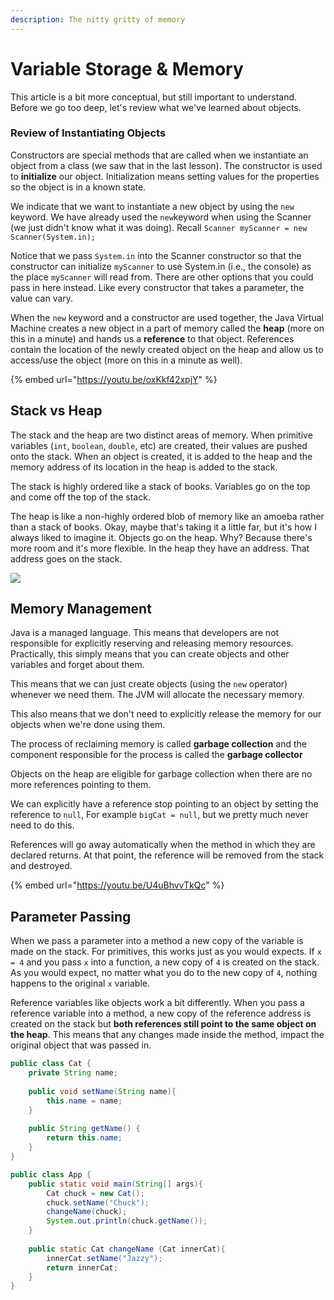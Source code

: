 ```yaml
---
description: The nitty gritty of memory
---
```


# Variable Storage & Memory

This article is a bit more conceptual, but still important to understand. Before we go too deep, let's review what we've learned about objects. 

### Review of Instantiating Objects

Constructors are special methods that are called when we instantiate an object from a class \(we saw that in the last lesson\). The constructor is used to **initialize** our object. Initialization means setting values for the properties so the object is in a known state.

We indicate that we want to instantiate a new object by using the `new` keyword. We have already used the `new`keyword when using the Scanner \(we just didn't know what it was doing\). Recall `Scanner myScanner = new Scanner(System.in);`

Notice that we pass `System.in` into the Scanner constructor so that the constructor can initialize `myScanner` to use System.in \(i.e., the console\) as the place `myScanner` will read from. There are other options that you could pass in here instead. Like every constructor that takes a parameter, the value can vary. 

When the `new` keyword and a constructor are used together, the Java Virtual Machine creates a new object in a part of memory called the **heap** \(more on this in a minute\) and hands us a **reference** to that object. References contain the location of the newly created object on the heap and allow us to access/use the object \(more on this in a minute as well\).

{% embed url="https://youtu.be/oxKkf42xpjY" %}

## Stack vs Heap

The stack and the heap are two distinct areas of memory. When primitive variables \(`int`, `boolean`, `double`, etc\)  are created, their values are pushed onto the stack. When an object is created, it is added to the heap and the memory address of its location in the heap is added to the stack.

The stack is highly ordered like a stack of books. Variables go on the top and come off the top of the stack. 

The heap is like a non-highly ordered blob of memory like an amoeba rather than a stack of books. Okay, maybe that's taking it a little far, but it's how I always liked to imagine it. Objects go on the heap. Why? Because there's more room and it's more flexible. In the heap they have an address. That address goes on the stack. 

![](../../../.gitbook/assets/image%20%2826%29.png)

## Memory Management

Java is a managed language. This means that developers are not responsible for explicitly reserving and releasing memory resources. Practically, this simply means that you can create objects and other variables and forget about them. 

This means that we can just create objects \(using the `new` operator\) whenever we need them. The JVM will allocate the necessary memory.

This also means that we don't need to explicitly release the memory for our objects when we're done using them.

The process of reclaiming memory is called **garbage collection** and the component responsible for the process is called the **garbage collector**

Objects on the heap are eligible for garbage collection when there are no more references pointing to them.

We can explicitly have a reference stop pointing to an object by setting the reference to `null`, For example `bigCat = null`, but we pretty much never need to do this. 

References will go away automatically when the method in which they are declared returns. At that point, the reference will be removed from the stack and destroyed.

{% embed url="https://youtu.be/U4uBhvvTkQc" %}

## Parameter Passing

When we pass a parameter into a method a new copy of the variable is made on the stack. For primitives, this works just as you would expects. If `x = 4` and you pass `x` into a function, a new copy of `4` is created on the stack. As you would expect, no matter what you do to the new copy of `4`, nothing happens to the original `x` variable. 

Reference variables like objects work a bit differently. When you pass a reference variable into a method, a new copy of the reference address is created on the stack but **both references still point to the same object on the heap**. This means that any changes made inside the method, impact the original object that was passed in. 

```java
public class Cat {
    private String name;
    
    public void setName(String name){
        this.name = name; 
    }
    
    public String getName() {
        return this.name;
    }    
}
```

```java
public class App {
    public static void main(String[] args){
        Cat chuck = new Cat();
        chuck.setName("Chuck");
        changeName(chuck);
        System.out.println(chuck.getName());
    }
    
    public static Cat changeName (Cat innerCat){
        innerCat.setName("Jazzy");
        return innerCat;
    }
}
```

